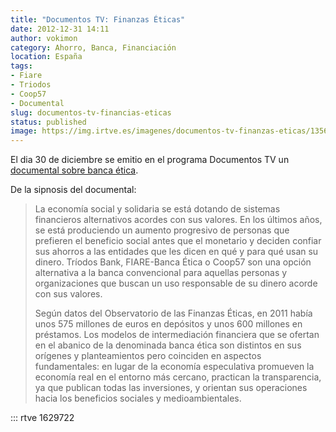 ```yaml
---
title: "Documentos TV: Finanzas Éticas"
date: 2012-12-31 14:11
author: vokimon
category: Ahorro, Banca, Financiación
location: España
tags:
- Fiare
- Triodos
- Coop57
- Documental
slug: documentos-tv-financias-eticas
status: published
image: https://img.irtve.es/imagenes/documentos-tv-finanzas-eticas/1356913595883.JPG
---
```


El dia 30 de diciembre se emitio en el programa Documentos TV un [documental sobre banca ética](http://www.rtve.es/alacarta/videos/documentos-tv/documentos-tv-finanzas-eticas/1629722/).

De la sipnosis del documental:

> La economía social y solidaria se está dotando de sistemas financieros alternativos acordes con sus valores.
> En los últimos años, se está produciendo un aumento progresivo de personas
> que prefieren el beneficio social antes que el monetario y
> deciden confiar sus ahorros a las entidades que les dicen en qué y para qué usan su dinero.
> Tríodos Bank, FIARE-Banca Ética o Coop57 son una opción alternativa a la banca convencional
> para aquellas personas y organizaciones que buscan un uso responsable de su dinero acorde con sus valores.
> 
> Según datos del Observatorio de las Finanzas Éticas,
> en 2011 había unos 575 millones de euros en depósitos y unos 600 millones en préstamos.
> Los modelos de intermediación financiera que se ofertan en el abanico de la denominada banca ética
> son distintos en sus orígenes y planteamientos pero coinciden en aspectos fundamentales:
> en lugar de la economía especulativa promueven la economía real en el entorno más cercano,
> practican la transparencia, ya que publican todas las inversiones,
> y orientan sus operaciones hacia los beneficios sociales y medioambientales.

::: rtve 1629722


